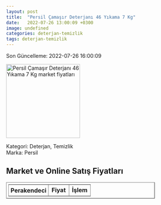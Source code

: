```yaml
---
layout: post
title:  "Persil Çamaşır Deterjanı 46 Yıkama 7 Kg"
date:   2022-07-26 13:00:09 +0300
image: undefined
categories: deterjan-temizlik
tags: deterjan-temizlik
---
```


Son Güncelleme: 2022-07-26 16:00:09

<img src="undefined" width="200" alt="Persil Çamaşır Deterjanı 46 Yıkama 7 Kg market fiyatları" />

Kategori: Deterjan, Temizlik
<br />
Marka: Persil

<h2>Market ve Online Satış Fiyatları</h2>

<table border="1" style="padding: 5px;width:80%;">
  <tr>
    <td style="padding: 5px;"><strong>Perakendeci</strong></td>
    <td><strong>Fiyat</strong></td>
    <td><strong>İşlem</strong></td>
  </tr>
  
</table>

